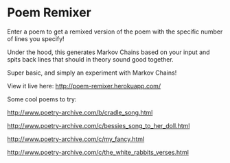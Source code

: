 Poem Remixer
============

Enter a poem to get a remixed version of the poem with the specific number of lines you specify!

Under the hood, this generates Markov Chains based on your input and spits back lines that should in theory sound good together.

Super basic, and simply an experiment with Markov Chains!

View it live here: http://poem-remixer.herokuapp.com/















Some cool poems to try:

http://www.poetry-archive.com/b/cradle_song.html

http://www.poetry-archive.com/c/bessies_song_to_her_doll.html

http://www.poetry-archive.com/c/my_fancy.html

http://www.poetry-archive.com/c/the_white_rabbits_verses.html
